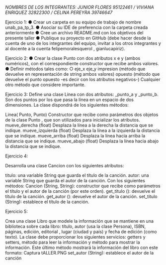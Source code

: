 *_NOMBRES DE LOS INTEGRANTES: JUNIOR FLORES 95122461 / VIVIANA ENRIQUEZ 32822300 / CELINA PEREYRA 39746647_*

Ejercicio 1: ● Crear un carpeta en su equipo de trabajo de nombre unab_pa_tp_3. ● Asociar su IDE de preferencia con la carpeta creada anteriormente ● Cree un archivo README.md con los objetivos del presente taller ● Publique su proyecto en GitHub (debe hacer desde la cuenta de uno de los integrantes del equipo, invitar a los otros integrantes y al docente a la cuenta felipemoralesquerol , gianlucapiriz).

Ejercicio 2: ● Crear la clase Punto con dos atributos x e y (ambos numéricos), con el correspondiente constructor que recibe ambos valores. ● Definir métodos tales como: ○ eje_x eje_y impresion (método que devuelve en representación de string ambos valores) opuesto (método que devuelve el punto opuesto -es decir con los atributos negativos-) Cualquier otro método que considere importante.

Ejercicio 3: Define una clase Línea con dos atributos: _punto_a y _punto_b. Son dos puntos por los que pasa la línea en un espacio de dos dimensiones. La clase dispondrá de los siguientes métodos:

Linea( Punto, Punto) Constructor que recibe como parámetros dos objetos de la clase Punto , que son utilizados para inicializar los atributos.
mueve_derecha (float) Desplaza la línea a la derecha la distancia que se indique.
mueve_izquierda (float) Desplaza la línea a la izquierda la distancia que se indique.
mueve_arriba (float) Desplaza la línea hacia arriba la distancia que se indique.
mueve_abajo (float) Desplaza la línea hacia abajo la distancia que se indique.

Ejercicio 4:

Desarrolla una clase Cancion con los siguientes atributos:

titulo: una variable String que guarda el título de la canción.
autor: una variable String que guarda el autor de la canción. Con los siguientes métodos:
Cancion (String, String): constructor que recibe como parámetros el título y el autor de la canción (por este orden).
get_titulo (): devuelve el título de la canción.
get_autor (): devuelve el autor de la canción.
set_titulo (String): establece el título de la canción.

Ejercicio 5:

Crea una clase Libro que modele la información que se mantiene en una biblioteca sobre cada libro: título, autor (usa la clase Persona), ISBN, páginas, edición, editorial , lugar (ciudad y país) y fecha de edición (como texto). La clase debe proporcionar los siguientes servicios: getters y setters, método para leer la información y método para mostrar la información.
Este último método mostrará la información del libro con este formato: Captura tALLER.PNG
set_autor (String): establece el autor de la canción
